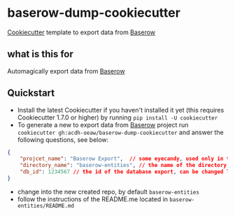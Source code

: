 # baserow-dump-cookiecutter

[Cookiecutter](https://github.com/cookiecutter/cookiecutter) template to export data from [Baserow](https://baserow.io/)

## what is this for

Automagically export data from [Baserow](https://baserow.io/) 


## Quickstart
* Install the latest Cookiecutter if you haven't installed it yet (this requires Cookiecutter 1.7.0 or higher) by running `pip install -U cookiecutter`
* To generate a new to export data from [Baserow](https://baserow.io/) project run `cookiecutter gh:acdh-oeaw/baserow-dump-cookiecutter` and answer the following questions, see below:

```json
{
    "projcet_name": "Baserow Export",  // some eyecandy, used only in the created repo's REAMDE.md
    "directory_name": "baserow-entities", // the name of the directory cookiecutter will create the export-repo
    "db_id": 1234567 // the id of the database export, can be changed later any time
} 
```
* change into the new created repo, by default `baserow-entities`
* follow the instructions of the README.me located in `baserow-entities/README.md`